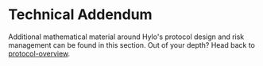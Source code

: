# Technical Addendum

Additional mathematical material around Hylo's protocol design and risk management can be found in this section. Out of your depth? Head back to [protocol-overview](../protocol-overview/ "mention").
